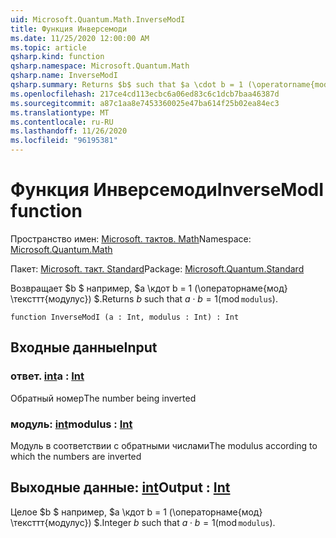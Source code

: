 ```yaml
---
uid: Microsoft.Quantum.Math.InverseModI
title: Функция Инверсемоди
ms.date: 11/25/2020 12:00:00 AM
ms.topic: article
qsharp.kind: function
qsharp.namespace: Microsoft.Quantum.Math
qsharp.name: InverseModI
qsharp.summary: Returns $b$ such that $a \cdot b = 1 (\operatorname{mod} \texttt{modulus})$.
ms.openlocfilehash: 217ce4cd113ecbc6a06ed83c6c1dcb7baa46387d
ms.sourcegitcommit: a87c1aa8e7453360025e47ba614f25b02ea84ec3
ms.translationtype: MT
ms.contentlocale: ru-RU
ms.lasthandoff: 11/26/2020
ms.locfileid: "96195381"
---
```

# <a name="inversemodi-function"></a><span data-ttu-id="2dd7e-102">Функция Инверсемоди</span><span class="sxs-lookup"><span data-stu-id="2dd7e-102">InverseModI function</span></span>

<span data-ttu-id="2dd7e-103">Пространство имен: [Microsoft. тактов. Math](xref:Microsoft.Quantum.Math)</span><span class="sxs-lookup"><span data-stu-id="2dd7e-103">Namespace: [Microsoft.Quantum.Math](xref:Microsoft.Quantum.Math)</span></span>

<span data-ttu-id="2dd7e-104">Пакет: [Microsoft. такт. Standard](https://nuget.org/packages/Microsoft.Quantum.Standard)</span><span class="sxs-lookup"><span data-stu-id="2dd7e-104">Package: [Microsoft.Quantum.Standard](https://nuget.org/packages/Microsoft.Quantum.Standard)</span></span>


<span data-ttu-id="2dd7e-105">Возвращает $b $ например, $a \кдот b = 1 (\операторнаме{мод} \тексттт{модулус}) $.</span><span class="sxs-lookup"><span data-stu-id="2dd7e-105">Returns $b$ such that $a \cdot b = 1 (\operatorname{mod} \texttt{modulus})$.</span></span>

```qsharp
function InverseModI (a : Int, modulus : Int) : Int
```


## <a name="input"></a><span data-ttu-id="2dd7e-106">Входные данные</span><span class="sxs-lookup"><span data-stu-id="2dd7e-106">Input</span></span>

### <a name="a--int"></a><span data-ttu-id="2dd7e-107">ответ. [int](xref:microsoft.quantum.lang-ref.int)</span><span class="sxs-lookup"><span data-stu-id="2dd7e-107">a : [Int](xref:microsoft.quantum.lang-ref.int)</span></span>

<span data-ttu-id="2dd7e-108">Обратный номер</span><span class="sxs-lookup"><span data-stu-id="2dd7e-108">The number being inverted</span></span>


### <a name="modulus--int"></a><span data-ttu-id="2dd7e-109">модуль: [int](xref:microsoft.quantum.lang-ref.int)</span><span class="sxs-lookup"><span data-stu-id="2dd7e-109">modulus : [Int](xref:microsoft.quantum.lang-ref.int)</span></span>

<span data-ttu-id="2dd7e-110">Модуль в соответствии с обратными числами</span><span class="sxs-lookup"><span data-stu-id="2dd7e-110">The modulus according to which the numbers are inverted</span></span>



## <a name="output--int"></a><span data-ttu-id="2dd7e-111">Выходные данные: [int](xref:microsoft.quantum.lang-ref.int)</span><span class="sxs-lookup"><span data-stu-id="2dd7e-111">Output : [Int](xref:microsoft.quantum.lang-ref.int)</span></span>

<span data-ttu-id="2dd7e-112">Целое $b $ например, $a \кдот b = 1 (\операторнаме{мод} \тексттт{модулус}) $.</span><span class="sxs-lookup"><span data-stu-id="2dd7e-112">Integer $b$ such that $a \cdot b = 1 (\operatorname{mod} \texttt{modulus})$.</span></span>
